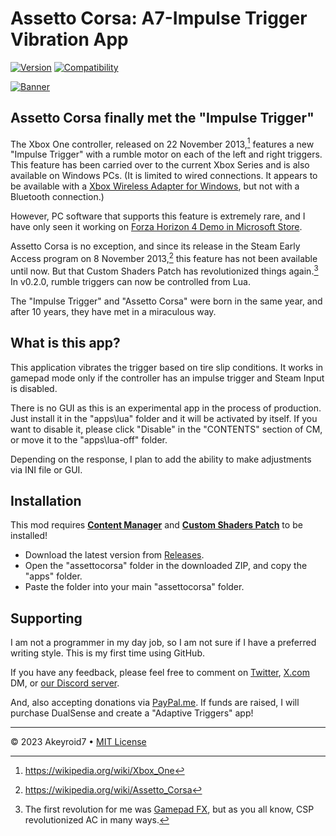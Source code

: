 # Assetto Corsa: A7-Impulse Trigger Vibration App

[![Version](https://img.shields.io/badge/Version-0.0_(Experimental)-blue.svg)](https://github.com/Akeyroid7/a7-impulse/releases)
[![Compatibility](https://img.shields.io/badge/CSP-0.2.0-green.svg)](https://acstuff.ru/patch/#0.2.0)

[![Banner](https://upload.wikimedia.org/wikipedia/commons/thumb/5/5a/Xbox-One-Console-wController-FL.jpg/2560px-Xbox-One-Console-wController-FL.jpg)](https://ja.wikipedia.org/wiki/Xbox_One#/media/%E3%83%95%E3%82%A1%E3%82%A4%E3%83%AB:Xbox-One-Console-wController-FL.jpg)

## Assetto Corsa finally met the "Impulse Trigger"

The Xbox One controller, released on 22 November 2013,[^1] features a new "Impulse Trigger" with a rumble motor on each of the left and right triggers.
This feature has been carried over to the current Xbox Series and is also available on Windows PCs.
(It is limited to wired connections. It appears to be available with a [Xbox Wireless Adapter for Windows](https://www.xbox.com/accessories/adapters/wireless-adapter-windows), but not with a Bluetooth connection.)

However, PC software that supports this feature is extremely rare, and I have only seen it working on [Forza Horizon 4 Demo in Microsoft Store](https://www.xbox.com/games/store/forza-horizon-4/9p8cp1l72jxs).

Assetto Corsa is no exception, and since its release in the Steam Early Access program on 8 November 2013,[^2] this feature has not been available until now.
But that Custom Shaders Patch has revolutionized things again.[^3] In v0.2.0, rumble triggers can now be controlled from Lua.

The "Impulse Trigger" and "Assetto Corsa" were born in the same year, and after 10 years, they have met in a miraculous way.

[^1]:https://wikipedia.org/wiki/Xbox_One
[^2]:https://wikipedia.org/wiki/Assetto_Corsa
[^3]:The first revolution for me was [Gamepad FX](https://www.racedepartment.com/downloads/a7-assist-gamepad-fx.53941/), but as you all know, CSP revolutionized AC in many ways.

## What is this app?

This application vibrates the trigger based on tire slip conditions.
It works in gamepad mode only if the controller has an impulse trigger and Steam Input is disabled.

There is no GUI as this is an experimental app in the process of production.
Just install it in the "apps\lua" folder and it will be activated by itself.
If you want to disable it, please click "Disable" in the "CONTENTS" section of CM, or move it to the "apps\lua-off" folder.

Depending on the response, I plan to add the ability to make adjustments via INI file or GUI.

## Installation

This mod requires [**Content Manager**](https://assettocorsa.club/content-manager.html) and [**Custom Shaders Patch**](https://acstuff.ru/patch/) to be installed!

+ Download the latest version from [Releases](https://github.com/Akeyroid7/a7-impulse/releases).
+ Open the "assettocorsa" folder in the downloaded ZIP, and copy the "apps" folder.
+ Paste the folder into your main "assettocorsa" folder.

## Supporting

I am not a programmer in my day job, so I am not sure if I have a preferred writing style. This is my first time using GitHub.

If you have any feedback, please feel free to comment on [Twitter](https://twitter.com/Akeyroid7), [X.com](https://x.com/Akeyroid7) DM, or [our Discord server](https://discord.gg/dgsVUdEyVA).

And, also accepting donations via [PayPal.me](https://paypal.me/Akeyroid7).
If funds are raised, I will purchase DualSense and create a "Adaptive Triggers" app!

---

&copy; 2023 Akeyroid7 &bull; [MIT License](https://gh.io/mit)
